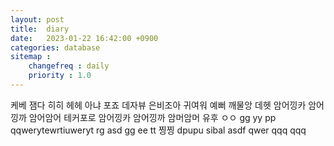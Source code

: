```yaml
---
layout: post
title:  diary
date:   2023-01-22 16:42:00 +0900
categories: database
sitemap :
    changefreq : daily
    priority : 1.0
---
```

 케베 잼다 히히 헤헤 아냐 포죠 데자뷰 은비조아 귀여워 예뻐 깨물앙 데헷
 암어낑카 암어낑까 암어암어 테커포로 암어낑카 암어낑까 암머암머 
 유후 ㅇㅇ gg yy pp qqwerytewrtiuweryt rg asd
 gg ee tt 찡찡 dpupu sibal asdf qwer qqq qqq